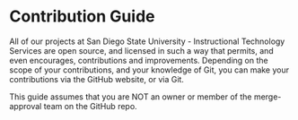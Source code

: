 # Contribution Guide

All of our projects at San Diego State University - Instructional Technology Services are open source, and licensed in such a way that permits, and even encourages, contributions and improvements. Depending on the scope of your contributions, and your knowledge of Git, you can make your contributions via the GitHub website, or via Git.

This guide assumes that you are NOT an owner or member of the merge-approval team on the GitHub repo.


